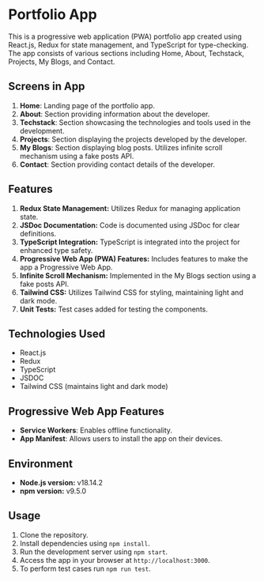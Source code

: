 # Portfolio App

This is a progressive web application (PWA) portfolio app created using React.js, Redux for state management, and TypeScript for type-checking. The app consists of various sections including Home, About, Techstack, Projects, My Blogs, and Contact.


## Screens in App

1. **Home**: Landing page of the portfolio app.
2. **About**: Section providing information about the developer.
3. **Techstack**: Section showcasing the technologies and tools used in the development.
4. **Projects**: Section displaying the projects developed by the developer.
5. **My Blogs**: Section displaying blog posts. Utilizes infinite scroll mechanism using a fake posts API.
6. **Contact**: Section providing contact details of the developer.

## Features

1. **Redux State Management:** Utilizes Redux for managing application state.
2. **JSDoc Documentation:** Code is documented using JSDoc for clear definitions.
3. **TypeScript Integration:** TypeScript is integrated into the project for enhanced type safety.
4. **Progressive Web App (PWA) Features:** Includes features to make the app a Progressive Web App.
5. **Infinite Scroll Mechanism:** Implemented in the My Blogs section using a fake posts API.
6. **Tailwind CSS:** Utilizes Tailwind CSS for styling, maintaining light and dark mode.
7. **Unit Tests:** Test cases added for testing the components.

## Technologies Used

- React.js
- Redux
- TypeScript
- JSDOC 
- Tailwind CSS (maintains light and dark mode)

## Progressive Web App Features

- **Service Workers**: Enables offline functionality.
- **App Manifest**: Allows users to install the app on their devices.

## Environment

- **Node.js version:** v18.14.2
- **npm version:** v9.5.0

## Usage

1. Clone the repository.
2. Install dependencies using `npm install`.
3. Run the development server using `npm start`.
4. Access the app in your browser at `http://localhost:3000`.
5. To perform test cases run `npm run test`.

